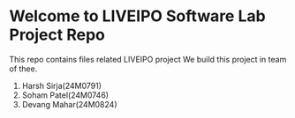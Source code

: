 # Welcome to LIVEIPO Software Lab Project Repo
This repo contains files related LIVEIPO project
We build this project in team of thee.
1. Harsh Sirja(24M0791)
2. Soham Patel(24M0746)
3. Devang Mahar(24M0824)
